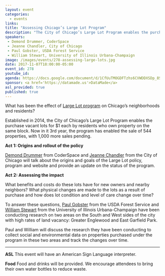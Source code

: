 ```yaml
---
layout: event
categories: 
  - events
links:
title: "Assessing Chicago’s Large Lot Program"
description: "The City of Chicago’s Large Lot Program enables the purchase vacant lots for $1 each by residents who own property on the same block. What benefits and costs do these lots have for new owners? What physical changes are made to the lots? To answer these questions, Paul Gobster from the USDA Forest Service and William Stewart from the University of Illinois Urbana-Champaign will share their research on two areas on the South and West sides of the city with high rates of land vacancy."
speakers:
 - Demond Drummer, CoderSpace
 - Jeanne Chandler, City of Chicago
 - Paul Gobster, USDA Forest Service
 - William Stewart, University of Illinois Urbana-Champaign
image: /images/events/278-assessing-large-lots.jpg
date: 2017-11-07T18:00:00-05:00
event_id: 278
youtube_id: 
agenda: https://docs.google.com/document/d/1CfUuTMOGDFTzhs6CVWDDXSDp_8StggLHDe3J5LWCoNo/edit#
sponsor: <a href='https://datamade.us'>DataMade</a>
asl_provided: true
published: true
---
```


What has been the effect of [Large Lot program](https://www.largelots.org/) on Chicago’s neighborhoods and residents? 

Established in 2014, the City of Chicago’s Large Lot Program enables the purchase vacant lots for $1 each by residents who own property on the same block. Now in it 3rd year, the program has enabled the sale of 544 properties, with 1,000 more sales pending.

**Act 1: Origins and rollout of the policy**

[Demond Drummer](https://www.linkedin.com/in/demonddrummer/) from CoderSpace and [Jeanne Chandler](https://www.linkedin.com/in/jeanne-chandler-46985843/) from the City of Chicago will talk about the origins and goals of the Large Lot policy, program and website and provide an update on the status of the program.

**Act 2: Assessing the impact**

What benefits and costs do these lots have for new owners and nearby neighbors? What physical changes are made to the lots as a result of purchase and how does lot condition and level of care change over time? 

To answer these questions, [Paul Gobster](https://www.nrs.fs.fed.us/people/Gobster) from the USDA Forest Service and [William Stewart](https://landarch.illinois.edu/faculty/william-stewart) from the University of Illinois Urbana-Champaign have been conducting research on two areas on the South and West sides of the city with high rates of land vacancy: Greater Englewood and East Garfield Park.

Paul and William will discuss the research they have been conducting to collect social and environmental data on properties purchased under the program in these two areas and track the changes over time.

---

**ASL** This event will have an American Sign Language interpreter.

**Food** Food and drinks will be provided. We encourage attendees to bring their own water bottles to reduce waste.